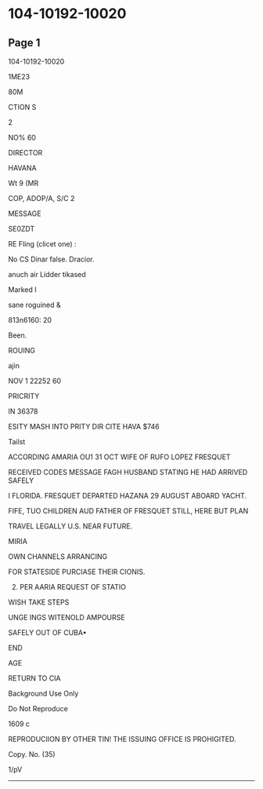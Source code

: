 # 104-10192-10020

## Page 1

104-10192-10020

1ME23

80M

CTION S

2

NO% 60

DIRECTOR

HAVANA

Wt 9 (MR

COP, ADOP/A, S/C 2

MESSAGE

SE0ZDT

RE Fling (clicet one) :

No CS Dinar false. Dracior.

anuch air Lidder tikased

Marked I

sane roguined &

813n6160: 20

Been.

ROUING

ajin

NOV 1 22252 60

PRICRITY

IN 36378

ESITY MASH INTO PRITY DIR CITE HAVA $746

Tailst

ACCORDING AMARIA OU1 31 OCT WIFE OF RUFO LOPEZ FRESQUET

RECEIVED CODES MESSAGE FAGH HUSBAND STATING HE HAD ARRIVED SAFELY

I FLORIDA. FRESQUET DEPARTED HAZANA 29 AUGUST ABOARD YACHT.

FIFE, TUO CHILDREN AUD FATHER OF FRESQUET STILL, HERE BUT PLAN

TRAVEL LEGALLY U.S. NEAR FUTURE.

MIRIA

OWN CHANNELS ARRANCING

FOR STATESIDE PURCIASE THEIR CIONIS.

2. PER AARIA REQUEST OF STATIO

WISH TAKE STEPS

UNGE INGS WITENOLD AMPOURSE

SAFELY OUT OF CUBA•

END

AGE

RETURN TO CIA

Background Use Only

Do Not Reproduce

1609 c

REPRODUCIION BY OTHER TIN! THE ISSUING OFFICE IS PROHIGITED.

Copy. No. (35)

1/pV

---

